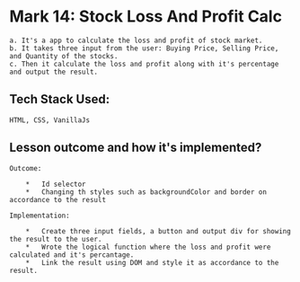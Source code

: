 # Mark 14: Stock Loss And Profit Calc
    a. It's a app to calculate the loss and profit of stock market.
    b. It takes three input from the user: Buying Price, Selling Price, and Quantity of the stocks.
    c. Then it calculate the loss and profit along with it's percentage and output the result.

## Tech Stack Used:
    HTML, CSS, VanillaJs    

## Lesson outcome and how it's implemented?
    Outcome:

        *   Id selector
        *   Changing th styles such as backgroundColor and border on accordance to the result
    
    Implementation:

        *   Create three input fields, a button and output div for showing the result to the user.
        *   Wrote the logical function where the loss and profit were calculated and it's percantage.
        *   Link the result using DOM and style it as accordance to the result.